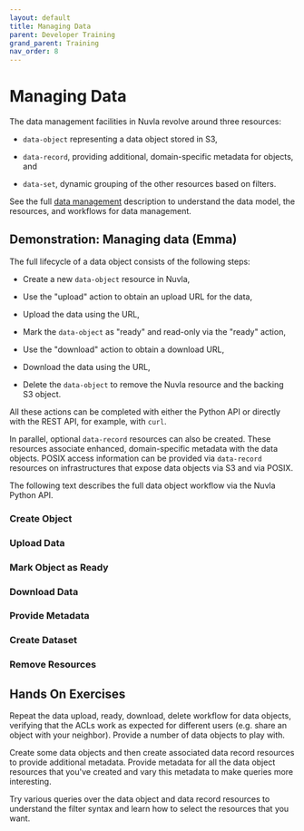 ```yaml
---
layout: default
title: Managing Data
parent: Developer Training
grand_parent: Training
nav_order: 8
---
```


Managing Data
=============

The data management facilities in Nuvla revolve around three
resources:

 - `data-object` representing a data object stored in S3,

 - `data-record`, providing additional, domain-specific metadata for
   objects, and

 - `data-set`, dynamic grouping of the other resources based on
   filters.

See the full [data management](/docs/users/data-management.html) description
to understand the data model, the resources, and workflows for data
management.

## Demonstration: Managing data (Emma)

The full lifecycle of a data object consists of the following steps:

 - Create a new `data-object` resource in Nuvla,

 - Use the "upload" action to obtain an upload URL for the data,

 - Upload the data using the URL,

 - Mark the `data-object` as "ready" and read-only via the "ready"
   action,

 - Use the "download" action to obtain a download URL,

 - Download the data using the URL,

 - Delete the `data-object` to remove the Nuvla resource and the
   backing S3 object.

All these actions can be completed with either the Python API or
directly with the REST API, for example, with `curl`.

In parallel, optional `data-record` resources can also be
created. These resources associate enhanced, domain-specific metadata
with the data objects. POSIX access information can be provided via
`data-record` resources on infrastructures that expose data objects
via S3 and via POSIX.

The following text describes the full data object workflow via the
Nuvla Python API.

### Create Object

### Upload Data

### Mark Object as Ready

### Download Data

### Provide Metadata

### Create Dataset

### Remove Resources

## Hands On Exercises

Repeat the data upload, ready, download, delete workflow for data
objects, verifying that the ACLs work as expected for different users
(e.g. share an object with your neighbor).  Provide a number of data
objects to play with.

Create some data objects and then create associated data record
resources to provide additional metadata.  Provide metadata for all
the data object resources that you've created and vary this metadata
to make queries more interesting.

Try various queries over the data object and data record resources to
understand the filter syntax and learn how to select the resources
that you want.

